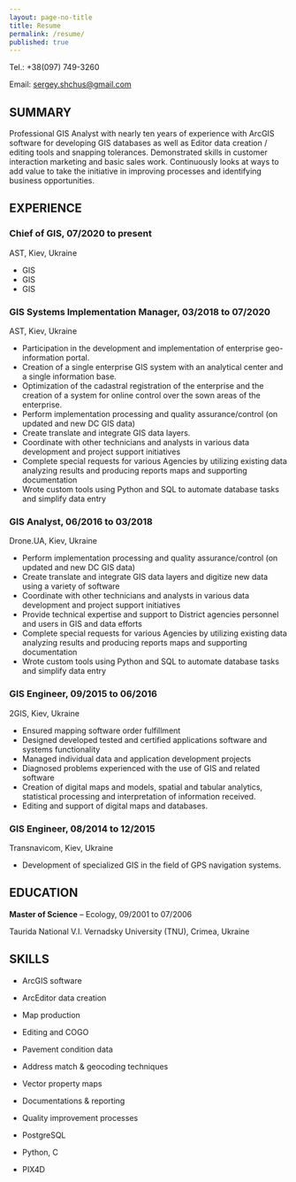 ```yaml
---
layout: page-no-title
title: Resume
permalink: /resume/
published: true
---
```




Tel.: 	+38(097) 749-3260  

Email: 	[sergey.shchus@gmail.com](mailto:sergeyshchus@gmail.com) 

## SUMMARY
Professional GIS Analyst with nearly ten years of experience with ArcGIS software for developing GIS databases as well as Editor data creation / editing tools and snapping tolerances. Demonstrated skills in customer interaction marketing and basic sales work. Continuously looks at ways to add value to take the initiative in improving processes and identifying business opportunities.

## EXPERIENCE

### Chief of GIS, 07/2020 to present
AST, Kiev, Ukraine


- GIS 
- GIS
- GIS




### GIS Systems Implementation Manager, 03/2018 to 07/2020
AST, Kiev, Ukraine


- Participation in the development and implementation of enterprise geo-information portal. 
- Creation of a single enterprise GIS system with an analytical center and a single information base. 
- Optimization of the cadastral registration of the enterprise and the creation of a system for online control over the sown areas of the enterprise.
- Perform implementation processing and quality assurance/control (on updated and new DC GIS data)
- Create translate and integrate GIS data layers.
- Coordinate with other technicians and analysts in various data development and project support initiatives
- Complete special requests for various Agencies by utilizing existing data analyzing results and producing reports maps and supporting documentation
- Wrote custom tools using Python and SQL to automate database tasks and simplify data entry


### GIS Analyst, 06/2016 to 03/2018
Drone.UA, Kiev, Ukraine

- Perform implementation processing and quality assurance/control (on updated and new DC GIS data)
- Create translate and integrate GIS data layers and digitize new data using a variety of software
- Coordinate with other technicians and analysts in various data development and project support initiatives
- Provide technical expertise and support to District agencies personnel and users in GIS and data efforts
- Complete special requests for various Agencies by utilizing existing data analyzing results and producing reports maps and supporting documentation
- Wrote custom tools using Python and SQL to automate database tasks and simplify data entry


### GIS Engineer, 09/2015 to 06/2016
2GIS, Kiev, Ukraine

- Ensured mapping software order fulfillment
- Designed developed tested and certified applications software and systems functionality
- Managed individual data and application development projects
- Diagnosed problems experienced with the use of GIS and related software
- Creation of digital maps and models, spatial and tabular analytics, statistical processing and interpretation of information received.
- Editing and support of digital maps and databases.
 
 
### GIS Engineer, 08/2014 to 12/2015
Transnavicom, Kiev, Ukraine

- Development of specialized GIS in the field of GPS navigation systems. 


## EDUCATION

**Master of Science** – Ecology, 09/2001 to 07/2006

Taurida National V.I. Vernadsky University (TNU), Crimea,  Ukraine


## SKILLS

- ArcGIS software
- ArcEditor data creation
- Map production
- Editing and COGO

- Pavement condition data
- Address match & geocoding techniques
- Vector property maps
- Documentations & reporting

- Quality improvement processes
- PostgreSQL
- Python, C
- PIX4D




